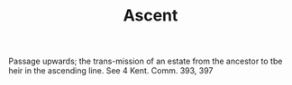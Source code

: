 ---
title: Ascent
permalink: "/definitions/ascent.html"
body: Passage upwards; the trans-mission of an estate from the ancestor to tbe heir
  in the ascending line. See 4 Kent. Comm. 393, 397
published_at: '2018-07-07'
layout: post
---